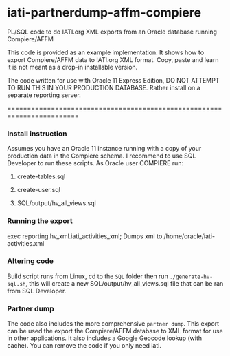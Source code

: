 iati-partnerdump-affm-compiere
==============================

PL/SQL code to do IATI.org XML exports from an Oracle database running Compiere/AFFM

This code is provided as an example implementation. It shows how to export Compiere/AFFM data to IATI.org XML format. Copy, paste and learn it is not meant as a drop-in installable version.

The code written for use with Oracle 11 Express Edition, DO NOT ATTEMPT TO RUN THIS IN YOUR PRODUCTION DATABASE. Rather install on a separate reporting server.


========================================================================

### Install instruction
Assumes you have an Oracle 11 instance running with a copy of your production data in the Compiere schema. I recommend to use SQL Developer to run these scripts. As Oracle user COMPIERE run:

1. create-tables.sql

2. create-user.sql

3. SQL/output/hv_all_views.sql



### Running the export
exec reporting.hv_xml.iati_activities_xml;
Dumps xml to /home/oracle/iati-activities.xml


### Altering code
Build script runs from Linux, cd to the `SQL` folder then run `./generate-hv-sql.sh`, this will create a new SQL/output/hv_all_views.sql file that can be ran from SQL Developer.


### Partner dump
The code also includes the more comprehensive `partner dump`. This export can be used the export the Compiere/AFFM database to XML format for use in other applications. It also includes a Google Geocode lookup (with cache). You can remove the code if you only need iati.
